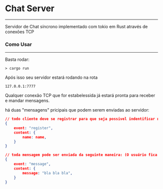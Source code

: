 # Chat Server
---
Servidor de Chat síncrono implementado com tokio em Rust através de conexões TCP

### Como Usar
---
Basta rodar:

`> cargo run`

Após isso seu servidor estará rodando na rota

`127.0.0.1:7777`

Qualquer conexão TCP que for estabelessida já estará pronta para receber e mandar mensagens.

há duas "mensagens" pricipais que podem serem enviadas ao servidor:

```json
// todo cliente deve se registrar para que seja possivel indentificar na hora de enviar mnsagens
{
    event: "register",
    content: {
        name: name,
    }
}

// toda mensagem pode ser enviada da seguinte maneira: (O usuário fica restrito a qual IP acessou e registrou anteriormente)
{
    event: "message",
    content: {
        message: "bla bla bla",
    }
} 
```
